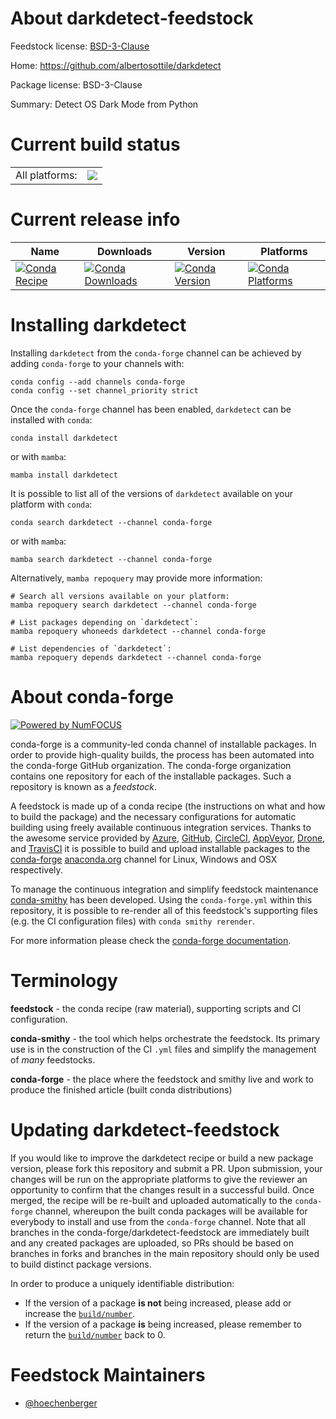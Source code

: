 About darkdetect-feedstock
==========================

Feedstock license: [BSD-3-Clause](https://github.com/conda-forge/darkdetect-feedstock/blob/main/LICENSE.txt)

Home: https://github.com/albertosottile/darkdetect

Package license: BSD-3-Clause

Summary: Detect OS Dark Mode from Python

Current build status
====================


<table><tr><td>All platforms:</td>
    <td>
      <a href="https://dev.azure.com/conda-forge/feedstock-builds/_build/latest?definitionId=12320&branchName=main">
        <img src="https://dev.azure.com/conda-forge/feedstock-builds/_apis/build/status/darkdetect-feedstock?branchName=main">
      </a>
    </td>
  </tr>
</table>

Current release info
====================

| Name | Downloads | Version | Platforms |
| --- | --- | --- | --- |
| [![Conda Recipe](https://img.shields.io/badge/recipe-darkdetect-green.svg)](https://anaconda.org/conda-forge/darkdetect) | [![Conda Downloads](https://img.shields.io/conda/dn/conda-forge/darkdetect.svg)](https://anaconda.org/conda-forge/darkdetect) | [![Conda Version](https://img.shields.io/conda/vn/conda-forge/darkdetect.svg)](https://anaconda.org/conda-forge/darkdetect) | [![Conda Platforms](https://img.shields.io/conda/pn/conda-forge/darkdetect.svg)](https://anaconda.org/conda-forge/darkdetect) |

Installing darkdetect
=====================

Installing `darkdetect` from the `conda-forge` channel can be achieved by adding `conda-forge` to your channels with:

```
conda config --add channels conda-forge
conda config --set channel_priority strict
```

Once the `conda-forge` channel has been enabled, `darkdetect` can be installed with `conda`:

```
conda install darkdetect
```

or with `mamba`:

```
mamba install darkdetect
```

It is possible to list all of the versions of `darkdetect` available on your platform with `conda`:

```
conda search darkdetect --channel conda-forge
```

or with `mamba`:

```
mamba search darkdetect --channel conda-forge
```

Alternatively, `mamba repoquery` may provide more information:

```
# Search all versions available on your platform:
mamba repoquery search darkdetect --channel conda-forge

# List packages depending on `darkdetect`:
mamba repoquery whoneeds darkdetect --channel conda-forge

# List dependencies of `darkdetect`:
mamba repoquery depends darkdetect --channel conda-forge
```


About conda-forge
=================

[![Powered by
NumFOCUS](https://img.shields.io/badge/powered%20by-NumFOCUS-orange.svg?style=flat&colorA=E1523D&colorB=007D8A)](https://numfocus.org)

conda-forge is a community-led conda channel of installable packages.
In order to provide high-quality builds, the process has been automated into the
conda-forge GitHub organization. The conda-forge organization contains one repository
for each of the installable packages. Such a repository is known as a *feedstock*.

A feedstock is made up of a conda recipe (the instructions on what and how to build
the package) and the necessary configurations for automatic building using freely
available continuous integration services. Thanks to the awesome service provided by
[Azure](https://azure.microsoft.com/en-us/services/devops/), [GitHub](https://github.com/),
[CircleCI](https://circleci.com/), [AppVeyor](https://www.appveyor.com/),
[Drone](https://cloud.drone.io/welcome), and [TravisCI](https://travis-ci.com/)
it is possible to build and upload installable packages to the
[conda-forge](https://anaconda.org/conda-forge) [anaconda.org](https://anaconda.org/)
channel for Linux, Windows and OSX respectively.

To manage the continuous integration and simplify feedstock maintenance
[conda-smithy](https://github.com/conda-forge/conda-smithy) has been developed.
Using the ``conda-forge.yml`` within this repository, it is possible to re-render all of
this feedstock's supporting files (e.g. the CI configuration files) with ``conda smithy rerender``.

For more information please check the [conda-forge documentation](https://conda-forge.org/docs/).

Terminology
===========

**feedstock** - the conda recipe (raw material), supporting scripts and CI configuration.

**conda-smithy** - the tool which helps orchestrate the feedstock.
                   Its primary use is in the construction of the CI ``.yml`` files
                   and simplify the management of *many* feedstocks.

**conda-forge** - the place where the feedstock and smithy live and work to
                  produce the finished article (built conda distributions)


Updating darkdetect-feedstock
=============================

If you would like to improve the darkdetect recipe or build a new
package version, please fork this repository and submit a PR. Upon submission,
your changes will be run on the appropriate platforms to give the reviewer an
opportunity to confirm that the changes result in a successful build. Once
merged, the recipe will be re-built and uploaded automatically to the
`conda-forge` channel, whereupon the built conda packages will be available for
everybody to install and use from the `conda-forge` channel.
Note that all branches in the conda-forge/darkdetect-feedstock are
immediately built and any created packages are uploaded, so PRs should be based
on branches in forks and branches in the main repository should only be used to
build distinct package versions.

In order to produce a uniquely identifiable distribution:
 * If the version of a package **is not** being increased, please add or increase
   the [``build/number``](https://docs.conda.io/projects/conda-build/en/latest/resources/define-metadata.html#build-number-and-string).
 * If the version of a package **is** being increased, please remember to return
   the [``build/number``](https://docs.conda.io/projects/conda-build/en/latest/resources/define-metadata.html#build-number-and-string)
   back to 0.

Feedstock Maintainers
=====================

* [@hoechenberger](https://github.com/hoechenberger/)

